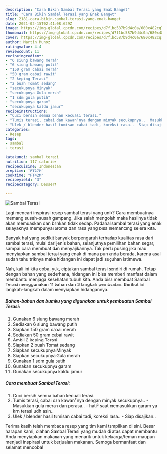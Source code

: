 ```yaml
---
description: "Cara Bikin Sambal Terasi yang Enak Banget"
title: "Cara Bikin Sambal Terasi yang Enak Banget"
slug: 2181-cara-bikin-sambal-terasi-yang-enak-banget
date: 2021-02-15T02:41:08.629Z
image: https://img-global.cpcdn.com/recipes/d7f1bc587b9d4c0a/680x482cq70/sambal-terasi-foto-resep-utama.jpg
thumbnail: https://img-global.cpcdn.com/recipes/d7f1bc587b9d4c0a/680x482cq70/sambal-terasi-foto-resep-utama.jpg
cover: https://img-global.cpcdn.com/recipes/d7f1bc587b9d4c0a/680x482cq70/sambal-terasi-foto-resep-utama.jpg
author: Martin Munoz
ratingvalue: 4.4
reviewcount: 11
recipeingredient:
- "6 siung bawang merah"
- "6 siung bawang putih"
- "150 gram cabai merah"
- "50 gram cabai rawit"
- "2 keping Terasi"
- "2 buah Tomat sedang"
- "secukupnya Minyak"
- "secukupnya Gula merah"
- "1 sdm gula putih"
- "secukupnya garam"
- "secukupnya kaldu jamur"
recipeinstructions:
- "Cuci bersih semua bahan kecuali terasi."
- "Tumis terasi, cabai dan kawan²nya dengan minyak secukupnya..  Masukkan gula merah dan perasa..  hati² saat memasukkan garam ya krn terasi udh asin.."
- "Ulek / blender hasil tumisan cabai tadi, koreksi rasa..  Siap disajikan.."
categories:
- Resep
tags:
- sambal
- terasi

katakunci: sambal terasi 
nutrition: 117 calories
recipecuisine: Indonesian
preptime: "PT27M"
cooktime: "PT42M"
recipeyield: "3"
recipecategory: Dessert

---
```



![Sambal Terasi](https://img-global.cpcdn.com/recipes/d7f1bc587b9d4c0a/680x482cq70/sambal-terasi-foto-resep-utama.jpg)

Lagi mencari inspirasi resep sambal terasi yang unik? Cara membuatnya memang susah-susah gampang. Jika salah mengolah maka hasilnya tidak akan memuaskan dan bahkan tidak sedap. Padahal sambal terasi yang enak selayaknya mempunyai aroma dan rasa yang bisa memancing selera kita.

Banyak hal yang sedikit banyak berpengaruh terhadap kualitas rasa dari sambal terasi, mulai dari jenis bahan, selanjutnya pemilihan bahan segar, sampai cara membuat dan menyajikannya. Tak perlu pusing jika mau menyiapkan sambal terasi yang enak di mana pun anda berada, karena asal sudah tahu triknya maka hidangan ini dapat jadi suguhan istimewa.




Nah, kali ini kita coba, yuk, ciptakan sambal terasi sendiri di rumah. Tetap dengan bahan yang sederhana, hidangan ini bisa memberi manfaat dalam membantu menjaga kesehatan tubuh kita. Anda bisa membuat Sambal Terasi menggunakan 11 bahan dan 3 langkah pembuatan. Berikut ini langkah-langkah dalam menyiapkan hidangannya.

<!--inarticleads1-->

##### Bahan-bahan dan bumbu yang digunakan untuk pembuatan Sambal Terasi:

1. Gunakan 6 siung bawang merah
1. Sediakan 6 siung bawang putih
1. Siapkan 150 gram cabai merah
1. Sediakan 50 gram cabai rawit
1. Ambil 2 keping Terasi
1. Siapkan 2 buah Tomat sedang
1. Siapkan secukupnya Minyak
1. Siapkan secukupnya Gula merah
1. Gunakan 1 sdm gula putih
1. Gunakan secukupnya garam
1. Gunakan secukupnya kaldu jamur




<!--inarticleads2-->

##### Cara membuat Sambal Terasi:

1. Cuci bersih semua bahan kecuali terasi.
1. Tumis terasi, cabai dan kawan²nya dengan minyak secukupnya..  - Masukkan gula merah dan perasa..  - hati² saat memasukkan garam ya krn terasi udh asin..
1. Ulek / blender hasil tumisan cabai tadi, koreksi rasa..  - Siap disajikan..




Terima kasih telah membaca resep yang tim kami tampilkan di sini. Besar harapan kami, olahan Sambal Terasi yang mudah di atas dapat membantu Anda menyiapkan makanan yang menarik untuk keluarga/teman maupun menjadi inspirasi untuk berjualan makanan. Semoga bermanfaat dan selamat mencoba!
